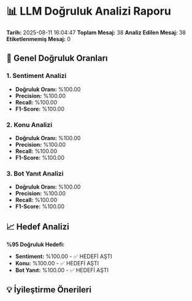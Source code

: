 
# 📊 LLM Doğruluk Analizi Raporu
**Tarih:** 2025-08-11 16:04:47
**Toplam Mesaj:** 38
**Analiz Edilen Mesaj:** 38
**Etiketlenmemiş Mesaj:** 0

## 🎯 Genel Doğruluk Oranları

### 1. Sentiment Analizi
- **Doğruluk Oranı:** %100.00
- **Precision:** %100.00
- **Recall:** %100.00
- **F1-Score:** %100.00

### 2. Konu Analizi
- **Doğruluk Oranı:** %100.00
- **Precision:** %100.00
- **Recall:** %100.00
- **F1-Score:** %100.00

### 3. Bot Yanıt Analizi
- **Doğruluk Oranı:** %100.00
- **Precision:** %100.00
- **Recall:** %100.00
- **F1-Score:** %100.00

## 📈 Hedef Analizi
**%95 Doğruluk Hedefi:**

- **Sentiment:** %100.00 - ✅ HEDEFİ AŞTI
- **Konu:** %100.00 - ✅ HEDEFİ AŞTI
- **Bot Yanıt:** %100.00 - ✅ HEDEFİ AŞTI

## 💡 İyileştirme Önerileri
